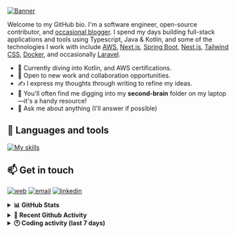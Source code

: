 [![Banner](https://raw.githubusercontent.com/wilfriedago/wilfriedago/main/assets/1.png)][website]

Welcome to my GitHub bio. I'm a software engineer, open-source contributor, and [occasional blogger][blog]. I spend my days building full-stack applications and tools using Typescript, Java & Kotlin, and some of the technologies I work with include [AWS](https://aws.amazon.com/fr/), [Next.js](https://nextjs.org/), [Spring Boot](https://spring.io/projects/spring-boot), [Nest.js](https://nestjs.com/), [Tailwind CSS](https://github.com/tailwindlabs/tailwindcss), [Docker](https://www.docker.com/), and occasionally [Laravel](https://laravel.com/).

- 🔭 Currently diving into Kotlin, and AWS certifications.
- 👯 Open to new work and collaboration opportunities.
- ✍️ I express my thoughts through writing to refine my ideas.
- 🧠 You'll often find me digging into my **second-brain** folder on my laptop—it's a handy resource!
- 💬 Ask me about anything (I'll answer if possible)

## 🎨 Languages and tools

[![My skills](https://skillicons.dev/icons?i=typescript,js,nodejs,nest,java,kotlin,spring,python,fastapi,django,aws,docker,vscode,idea,tailwind&perline=15)](https://wilfriedago.dev/about#skills)

## 📫 Get in touch
[![web](https://img.shields.io/badge/WEBSITE-12100E?logo=google-earth&color=282A36)][website]
[![email](https://img.shields.io/badge/MAIL-12100E?logo=mailgun&color=282A36)][mail]
[![linkedin](https://img.shields.io/badge/LINKEDIN-12100E?logo=linkedin&color=282A36)][linkedin]


<details>
  <summary><b>📊 GitHub Stats</b></summary>
	<br/>
	<p align="left">
		<img width="49.5%" src="https://github-readme-stats.vercel.app/api?username=wilfriedago&show_icons=true&count_private=true&title_color=10b981&icon_color=10b981&theme=react&hide_border=true" />
		<img width="49.5%" src="https://streak-stats.demolab.com/?user=wilfriedago&hide_border=true&theme=react&ring=10b981&fire=fff&currStreakNum=fff&sideLabels=10b981&currStreakLabel=10b981&sideNums=fff" />
	</p>
</details>

<details>
  <summary><b>📅 Recent Github Activity</b></summary>
	<br>

<!--RECENT_ACTIVITY:last_update-->
Last Updated: Sunday, March 30th, 2025, 4:17:59 AM
<!--RECENT_ACTIVITY:last_update_end-->

<!--RECENT_ACTIVITY:start-->
1. ⬆️ Pushed 2 commit(s) to [wilfriedago/eslint-config](https://github.com/wilfriedago/eslint-config)<br>
2. ⬆️ Pushed 1 commit(s) to [wilfriedago/eslint-config](https://github.com/wilfriedago/eslint-config)<br>
3. 🎉 Merged PR [#4](https://github.com/wilfriedago/eslint-config/pull/4) in [wilfriedago/eslint-config](https://github.com/wilfriedago/eslint-config)<br>
4. 💪 Opened PR [#4](https://github.com/wilfriedago/eslint-config/pull/4) in [wilfriedago/eslint-config](https://github.com/wilfriedago/eslint-config)<br>
5. ⬆️ Pushed 1 commit(s) to [wilfriedago/eslint-config](https://github.com/wilfriedago/eslint-config)<br>
<!--RECENT_ACTIVITY:end-->
</details>

<details>
  <summary><b>🕐 Coding activity (last 7 days)</b></summary>
	<br>

<!--START_SECTION:waka-->

```python
Total Time: 36 hrs 45 mins

Java                       16 hrs 57 mins  ███████████▒░░░░░░░░░░░░░   45.96 %
TypeScript                 7 hrs 55 mins   █████▒░░░░░░░░░░░░░░░░░░░   21.47 %
JavaScript                 4 hrs 37 mins   ███░░░░░░░░░░░░░░░░░░░░░░   12.54 %
XML                        53 mins         ▓░░░░░░░░░░░░░░░░░░░░░░░░   02.43 %
HTML                       38 mins         ▒░░░░░░░░░░░░░░░░░░░░░░░░   01.74 %
TSConfig                   22 mins         ▒░░░░░░░░░░░░░░░░░░░░░░░░   01.03 %
Git Config                 15 mins         ▒░░░░░░░░░░░░░░░░░░░░░░░░   00.69 %
```

<!--END_SECTION:waka-->
</details>

[website]: https://wilfriedago.dev
[linkedin]: https://linkedin.com/in/wilfriedago
[blog]: https://wilfriedago.dev/blog
[mail]: mailto:me@wilfriedago.dev

